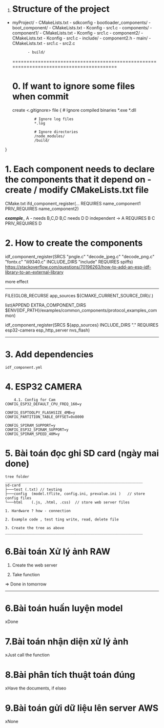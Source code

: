 
1. Structure of the project
    =========================================================================================
- myProject/
             - CMakeLists.txt
             - sdkconfig
             - bootloader_components/ - boot_component/ - CMakeLists.txt
                                                        - Kconfig
                                                        - src1.c
             - components/ - component1/ - CMakeLists.txt
                                         - Kconfig
                                         - src1.c
                           - component2/ - CMakeLists.txt
                                         - Kconfig
                                         - src1.c
                                         - include/ - component2.h
             - main/       - CMakeLists.txt
                           - src1.c
                           - src2.c

             - build/
    ========================================================================================
   # 0. If want to ignore some files when commit
   create <.gitignore> file
{
                # Ignore compiled binaries
                *.exe
                *.dll

                # Ignore log files
                *.log

                # Ignore directories
                /node_modules/
                /build/
}



   # 1. Each component needs to declare the components that it depend on - create / modify CMakeLists.txt file
   CMake.txt 
                ifd_component_register(...
                            REQUIRES name_component1
                            PRIV_REQUIRES name_component2)

_____example______
A - needs B,C,D
B,C needs D
D independent
-> A REQUIRES B C
     PRIV_REQUIRES D

   # 2. How to create the components
   idf_component_register(SRCS "pngle.c" "decode_jpeg.c" "decode_png.c" "fontx.c" "ili9340.c"
                       INCLUDE_DIRS "include"
                       REQUIRES spiffs)
    https://stackoverflow.com/questions/70196263/how-to-add-an-esp-idf-library-to-an-external-library

more effect
_______________________________________________________________________
FILE(GLOB_RECURSE app_sources ${CMAKE_CURRENT_SOURCE_DIR}/*.*)

list(APPEND EXTRA_COMPONENT_DIRS $ENV{IDF_PATH}/examples/common_components/protocol_examples_common)

idf_component_register(SRCS ${app_sources}
                    INCLUDE_DIRS "."
                    REQUIRES esp32-camera esp_http_server nvs_flash)

_______________________________________________________________________

   # 3. Add dependencies 
    idf_component.yml


   # 4. ESP32 CAMERA
        4.1. Config for Cam
    CONFIG_ESP32_DEFAULT_CPU_FREQ_160=y

    CONFIG_ESPTOOLPY_FLASHSIZE_4MB=y
    CONFIG_PARTITION_TABLE_OFFSET=0x8000

    CONFIG_SPIRAM_SUPPORT=y
    CONFIG_ESP32_SPIRAM_SUPPORT=y
    CONFIG_SPIRAM_SPEED_40M=y


   # 5. Bài toán đọc ghi SD card (ngày mai done)
    tree folder
    _______________________________________________________________
    sd-card
    ├───test (.txt) // testing
    ├───config  (model.tflite, config.ini, prevalue.ini )   // store config files
    └───html    (.js, .html, .css)  // store web server files

    1. Hardware ? how - connection

    2. Example code , test ting write, read, delete file

    3. Create the tree as above
    _______________________________________________________________

   # 6.Bài toán Xử lý ảnh RAW
   
   1. Create the web server

   2. Take function


   => Done in tomorrow

   ---

   # 6.Bài toán huấn luyện model
   xDone

   # 7.Bài toán nhận diện xử lý ảnh
   xJust call the function
   # 8.Bài phân tích thuật toán đúng
   xHave the documents, if elseo

   # 9.Bài toán gửi dữ liệu lên server AWS
   xNone